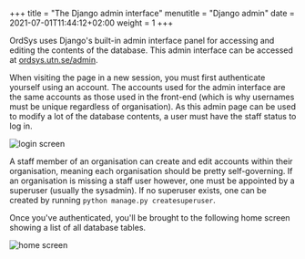 +++
title = "The Django admin interface"
menutitle = "Django admin"
date =  2021-07-01T11:44:12+02:00
weight = 1
+++

OrdSys uses Django's built-in admin interface panel for accessing and editing the contents of the database. This admin interface can be accessed at [ordsys.utn.se/admin](https://ordsys.utn.se/admin "Take me there!").

When visiting the page in a new session, you must first authenticate yourself using an account. The accounts used for the admin interface are the same accounts as those used in the front-end (which is why usernames must be unique regardless of organisation). As this admin page can be used to modify a lot of the database contents, a user must have the staff status to log in.

![login screen](/images/ordsys/admin/login.png?width=20pc)

A staff member of an organisation can create and edit accounts within their organisation, meaning each organisation should be pretty self-governing. If an organisation is missing a staff user however, one must be appointed by a superuser (usually the sysadmin). If no superuser exists, one can be created by running `python manage.py createsuperuser`.

Once you've authenticated, you'll be brought to the following home screen showing a list of all database tables.

![home screen](/images/ordsys/admin/index.png)